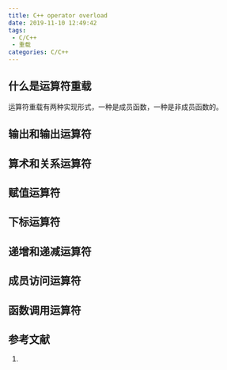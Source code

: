 ```yaml
---
title: C++ operator overload
date: 2019-11-10 12:49:42
tags:
 - C/C++
 - 重载
categories: C/C++
---
```


## 什么是运算符重载
运算符重载有两种实现形式，一种是成员函数，一种是非成员函数的。

## 输出和输出运算符

## 算术和关系运算符

## 赋值运算符

## 下标运算符

## 递增和递减运算符

## 成员访问运算符

## 函数调用运算符

## 参考文献
1.
